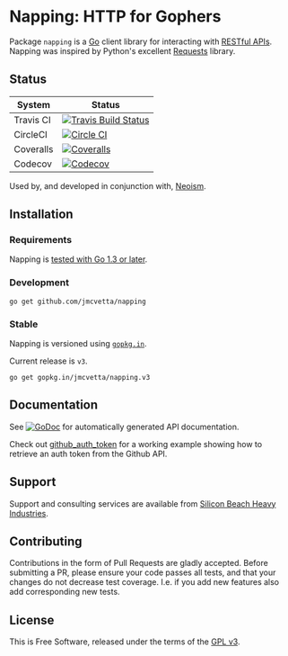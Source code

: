 # Napping: HTTP for Gophers

Package `napping` is a [Go][] client library for interacting with
[RESTful APIs][].  Napping was inspired  by Python's excellent [Requests][]
library.


## Status

| System    | Status                                                                                                                |
|-----------|-----------------------------------------------------------------------------------------------------------------------|
| Travis CI | [![Travis Build Status](https://travis-ci.org/jmcvetta/napping.png)](https://travis-ci.org/jmcvetta/napping)          |
| CircleCI  | [![Circle CI](https://circleci.com/gh/jmcvetta/napping.svg?style=svg)](https://circleci.com/gh/jmcvetta/napping)      |
| Coveralls | [![Coveralls](https://img.shields.io/coveralls/jmcvetta/napping/master.svg)](https://coveralls.io/r/jmcvetta/napping) |
| Codecov   | [![Codecov](https://img.shields.io/codecov/c/github/jmcvetta/napping.svg)](https://codecov.io/gh/jmcvetta/napping)    |

Used by, and developed in conjunction with, [Neoism][].


## Installation 

### Requirements

Napping is [tested with Go 1.3 or later](https://github.com/jmcvetta/napping/blob/develop/.travis.yml#L2).


### Development

```
go get github.com/jmcvetta/napping
```

### Stable

Napping is versioned using [`gopkg.in`](http://gopkg.in).  

Current release is `v3`.

```
go get gopkg.in/jmcvetta/napping.v3
```


## Documentation

See [![GoDoc](http://godoc.org/github.com/jmcvetta/napping?status.png)](http://godoc.org/github.com/jmcvetta/napping)
for automatically generated API documentation.

Check out [github_auth_token][auth-token] for a working example
showing how to retrieve an auth token from the Github API.


## Support

Support and consulting services are available from [Silicon Beach Heavy
Industries](http://siliconheavy.com).



## Contributing

Contributions in the form of Pull Requests are gladly accepted.  Before
submitting a PR, please ensure your code passes all tests, and that your
changes do not decrease test coverage.  I.e. if you add new features also add
corresponding new tests.


## License

This is Free Software, released under the terms of the [GPL v3][].


[Go]:           http://golang.org
[RESTful APIs]: http://en.wikipedia.org/wiki/Representational_state_transfer#RESTful_web_APIs
[Requests]:     http://python-requests.org
[GPL v3]:       http://www.gnu.org/copyleft/gpl.html
[auth-token]:   https://github.com/jmcvetta/napping/blob/master/examples/github_auth_token/github_auth_token.go
[Neoism]:       https://github.com/jmcvetta/neoism
